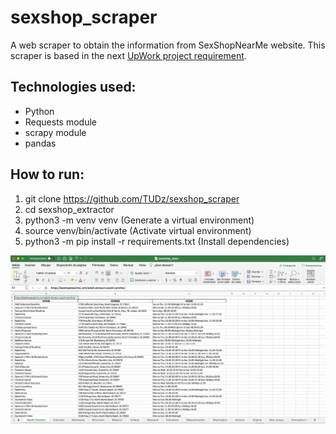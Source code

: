 # sexshop_scraper
A web scraper to obtain the information from SexShopNearMe website. 
This scraper is based in the next [UpWork project requirement](https://www.upwork.com/jobs/~01f95563985d5ef56f).

## Technologies used:
* Python
* Requests module
* scrapy module
* pandas

## How to run:
1. git clone https://github.com/TUDz/sexshop_scraper
2. cd sexshop_extractor
3. python3 -m venv venv (Generate a virtual environment)
4. source venv/bin/activate (Activate virtual environment)
5. python3 -m pip install -r requirements.txt (Install dependencies)

![Alt text](./img/final_result.png "Result preview")